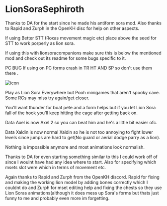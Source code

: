 # LionSoraSephiroth

Thanks to DA for the start since he made his antiform sora mod. Also thanks to Rapid and Zurph in the OpenKH disc for help on other aspects.

If using Better STT (Roxas movement magic etc) place above the seed for STT to work porperly as lion sora.

If using this with lionsoracompanions make sure this is below the mentioned mod and check out its readme for some bugs specific to it.

PC BUG
If using on PC forms crash in TR HT AND SP so don't use them there .


![icon](https://user-images.githubusercontent.com/47014056/144799143-606a4424-3c18-4bc5-aa2e-4e837467424b.png)

Play as Lion Sora Everywhere but Pooh minigames that aren't spooky cave. Some RCs may miss try again/get closer. 

You'll want thunder for boat pete and a form helps but if you let Lion Sora fall of the hook you'll keep hitting the cage after getting back on.

Data Axel is now Axel 2 so you can beat him and he's a little bit easier ofc.

Data Xaldin is now normal Xaldin so he is not too annoying to fight lower levels since jumps are hard to get(No guard or aerial dodge parry as a lion).

Nothing is impossible anymore and most animations look normalish.

Thanks to DA for even starting something similar to this I could work off of since I woulnt have had any idea where to start. Also for specifying which msets slot were which in terms of movement etc.

Again thanks to Rapid and Zurph from the OpenKH discord. Rapid for fixing and making the working lion model by adding bones correctly which I couldnt do and Zurph for mset editing help and fixing the chests so they use Lion Soras animations(although it does mess up Sora's forms but thats just funny to me and probably even more im forgetting.

